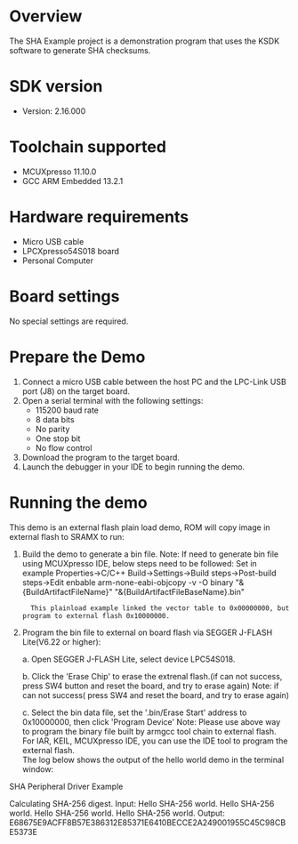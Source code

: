 Overview
========

The SHA Example project is a demonstration program that uses the KSDK software to generate SHA checksums.


SDK version
===========
- Version: 2.16.000

Toolchain supported
===================
- MCUXpresso  11.10.0
- GCC ARM Embedded  13.2.1

Hardware requirements
=====================
- Micro USB cable
- LPCXpresso54S018 board
- Personal Computer

Board settings
==============
No special settings are required.

Prepare the Demo
================
1.  Connect a micro USB cable between the host PC and the LPC-Link USB port (J8) on the target board.
2.  Open a serial terminal with the following settings:
    - 115200 baud rate
    - 8 data bits
    - No parity
    - One stop bit
    - No flow control
3.  Download the program to the target board.
4.  Launch the debugger in your IDE to begin running the demo.

Running the demo
================
This demo is an external flash plain load demo, ROM will copy image in external flash to SRAMX to run:
1. Build the demo to generate a bin file.
   Note: If need to generate bin file using MCUXpresso IDE, below steps need to be followed:
         Set in example Properties->C/C++ Build->Settings->Build steps->Post-build steps->Edit
         enbable arm-none-eabi-objcopy -v -O binary "&{BuildArtifactFileName}" "&{BuildArtifactFileBaseName}.bin" 
         
         This plainload example linked the vector table to 0x00000000, but program to external flash 0x10000000.

2. Program the bin file to external on board flash via SEGGER J-FLASH Lite(V6.22 or higher):

   a. Open SEGGER J-FLASH Lite, select device LPC54S018.

   b. Click the 'Erase Chip' to erase the extrenal flash.(if can not success, press SW4 button and reset the board, and try to erase again)
      Note: if can not success( press SW4 and reset the board, and try to erase again)

   c. Select the bin data file, set the '.bin/Erase Start' address to 0x10000000, then click 'Program Device'
Note: Please use above way to program the binary file built by armgcc tool chain to external flash. 
      For IAR, KEIL, MCUXpresso IDE, you can use the IDE tool to program the external flash.  
The log below shows the output of the hello world demo in the terminal window:

SHA Peripheral Driver Example

Calculating SHA-256 digest.
Input: Hello SHA-256 world. Hello SHA-256 world. Hello SHA-256 world. Hello SHA-256 world.
Output: E68675E9ACFF8B57E386312E85371E6410BECCE2A249001955C45C98CBE5373E
